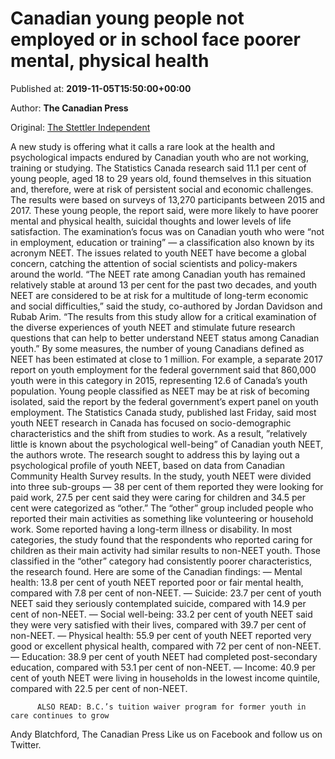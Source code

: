 
# Canadian young people not employed or in school face poorer mental, physical health

Published at: **2019-11-05T15:50:00+00:00**

Author: **The Canadian Press**

Original: [The Stettler Independent](https://www.stettlerindependent.com/news/canadian-youth-not-employed-or-in-school-face-poorer-mental-physical-health-study/)

A new study is offering what it calls a rare look at the health and psychological impacts endured by Canadian youth who are not working, training or studying.
The Statistics Canada research said 11.1 per cent of young people, aged 18 to 29 years old, found themselves in this situation and, therefore, were at risk of persistent social and economic challenges. The results were based on surveys of 13,270 participants between 2015 and 2017.
These young people, the report said, were more likely to have poorer mental and physical health, suicidal thoughts and lower levels of life satisfaction.
The examination’s focus was on Canadian youth who were “not in employment, education or training” — a classification also known by its acronym NEET.
The issues related to youth NEET have become a global concern, catching the attention of social scientists and policy-makers around the world.
“The NEET rate among Canadian youth has remained relatively stable at around 13 per cent for the past two decades, and youth NEET are considered to be at risk for a multitude of long-term economic and social difficulties,” said the study, co-authored by Jordan Davidson and Rubab Arim.
“The results from this study allow for a critical examination of the diverse experiences of youth NEET and stimulate future research questions that can help to better understand NEET status among Canadian youth.”
By some measures, the number of young Canadians defined as NEET has been estimated at close to 1 million. For example, a separate 2017 report on youth employment for the federal government said that 860,000 youth were in this category in 2015, representing 12.6 of Canada’s youth population.
Young people classified as NEET may be at risk of becoming isolated, said the report by the federal government’s expert panel on youth employment.
The Statistics Canada study, published last Friday, said most youth NEET research in Canada has focused on socio-demographic characteristics and the shift from studies to work. As a result, ”relatively little is known about the psychological well-being” of Canadian youth NEET, the authors wrote.
The research sought to address this by laying out a psychological profile of youth NEET, based on data from Canadian Community Health Survey results.
In the study, youth NEET were divided into three sub-groups — 38 per cent of them reported they were looking for paid work, 27.5 per cent said they were caring for children and 34.5 per cent were categorized as “other.”
The “other” group included people who reported their main activities as something like volunteering or household work. Some reported having a long-term illness or disability.
In most categories, the study found that the respondents who reported caring for children as their main activity had similar results to non-NEET youth. Those classified in the “other” category had consistently poorer characteristics, the research found.
Here are some of the Canadian findings:
— Mental health: 13.8 per cent of youth NEET reported poor or fair mental health, compared with 7.8 per cent of non-NEET.
— Suicide: 23.7 per cent of youth NEET said they seriously contemplated suicide, compared with 14.9 per cent of non-NEET.
— Social well-being: 33.2 per cent of youth NEET said they were very satisfied with their lives, compared with 39.7 per cent of non-NEET.
— Physical health: 55.9 per cent of youth NEET reported very good or excellent physical health, compared with 72 per cent of non-NEET.
— Education: 38.9 per cent of youth NEET had completed post-secondary education, compared with 53.1 per cent of non-NEET.
— Income: 40.9 per cent of youth NEET were living in households in the lowest income quintile, compared with 22.5 per cent of non-NEET.

        
          ALSO READ: B.C.’s tuition waiver program for former youth in care continues to grow
        
      
Andy Blatchford, The Canadian Press
Like us on Facebook and follow us on Twitter.
